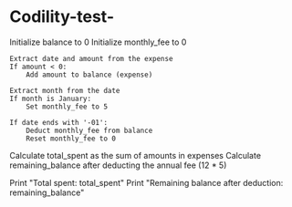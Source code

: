 # Codility-test-

Initialize balance to 0
Initialize monthly_fee to 0

    Extract date and amount from the expense
    If amount < 0:
        Add amount to balance (expense)
    
    Extract month from the date
    If month is January:
        Set monthly_fee to 5
    
    If date ends with '-01':
        Deduct monthly_fee from balance
        Reset monthly_fee to 0

Calculate total_spent as the sum of amounts in expenses
Calculate remaining_balance after deducting the annual fee (12 * 5)

Print "Total spent: total_spent"
Print "Remaining balance after deduction: remaining_balance"
